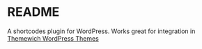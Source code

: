 # README #

A shortcodes plugin for WordPress. Works great for integration in [Themewich WordPress Themes](https://bitbucket.org/tutorials/markdowndemo)